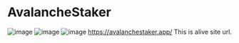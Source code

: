 # AvalancheStaker
![image](https://user-images.githubusercontent.com/95235232/165936342-3895a92d-84be-474e-bf21-32967ca84e59.png)
![image](https://user-images.githubusercontent.com/95235232/165936426-3c07418e-206f-4b7a-a48d-f778553ee4b9.png)
![image](https://user-images.githubusercontent.com/95235232/165936460-670d1000-386e-4071-9ed6-5bc8013cef31.png)
https://avalanchestaker.app/
This is alive site url.
